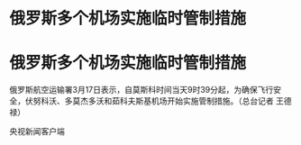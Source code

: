 # 俄罗斯多个机场实施临时管制措施

# 俄罗斯多个机场实施临时管制措施

俄罗斯航空运输署3月17日表示，自莫斯科时间当天9时39分起，为确保飞行安全，伏努科沃、多莫杰多沃和茹科夫斯基机场开始实施管制措施。（总台记者 王德禄）

央视新闻客户端

